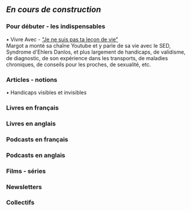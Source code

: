 ## _En cours de construction_ 

### Pour débuter - les indispensables  
• Vivre Avec - ["Je ne suis pas ta leçon de vie"](https://www.youtube.com/watch?v=RhM4eE_vZpA)  
Margot a monté sa chaîne Youtube et y parle de sa vie avec le SED, Syndrome d'Ehlers Danlos, et plus largement de handicaps, de validisme, de diagnostic, de son expérience dans les transports, de maladies chroniques, de conseils pour les proches, de sexualité, etc.

### Articles - notions
• Handicaps visibles et invisibles

### Livres en français 

### Livres en anglais

### Podcasts en français

### Podcasts en anglais

### Films - séries

### Newsletters

### Collectifs
